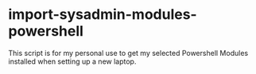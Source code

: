 # import-sysadmin-modules-powershell
This script is for my personal use to get my selected Powershell Modules installed when setting up a new laptop.
